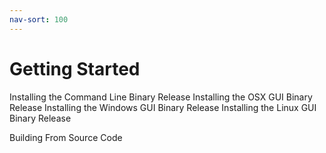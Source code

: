 ```yaml
---
nav-sort: 100
---
```

# Getting Started


Installing the Command Line Binary Release
Installing the OSX GUI Binary Release
Installing the Windows GUI Binary Release
Installing the Linux GUI Binary Release

Building From Source Code
